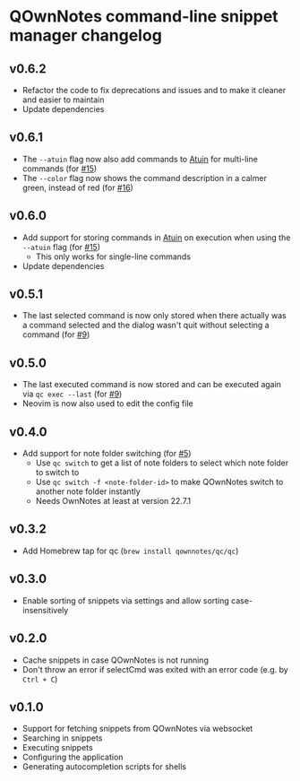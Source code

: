 # QOwnNotes command-line snippet manager changelog

## v0.6.2

- Refactor the code to fix deprecations and issues and to make it cleaner and easier to maintain
- Update dependencies

## v0.6.1

- The `--atuin` flag now also add commands to [Atuin](https://atuin.sh/) for multi-line commands
  (for [#15](https://github.com/qownnotes/qc/issues/15))
- The `--color` flag now shows the command description in a calmer green, instead of red
  (for [#16](https://github.com/qownnotes/qc/issues/16))

## v0.6.0

- Add support for storing commands in [Atuin](https://atuin.sh/) on execution
  when using the `--atuin` flag (for [#15](https://github.com/qownnotes/qc/issues/15))
  - This only works for single-line commands
- Update dependencies

## v0.5.1

- The last selected command is now only stored when there actually was a command selected and
  the dialog wasn't quit without selecting a command (for [#9](https://github.com/qownnotes/qc/issues/9))

## v0.5.0

- The last executed command is now stored and can be executed again via `qc exec --last`
  (for [#9](https://github.com/qownnotes/qc/issues/9))
- Neovim is now also used to edit the config file

## v0.4.0

- Add support for note folder switching (for [#5](https://github.com/qownnotes/qc/issues/5))
  - Use `qc switch` to get a list of note folders to select which note folder to switch to
  - Use `qc switch -f <note-folder-id>` to make QOwnNotes switch to another note folder instantly
  - Needs OwnNotes at least at version 22.7.1

## v0.3.2

- Add Homebrew tap for qc (`brew install qownnotes/qc/qc`)

## v0.3.0

- Enable sorting of snippets via settings and allow sorting case-insensitively

## v0.2.0

- Cache snippets in case QOwnNotes is not running
- Don't throw an error if selectCmd was exited with an error code (e.g. by `Ctrl + C`)

## v0.1.0

- Support for fetching snippets from QOwnNotes via websocket
- Searching in snippets
- Executing snippets
- Configuring the application
- Generating autocompletion scripts for shells
